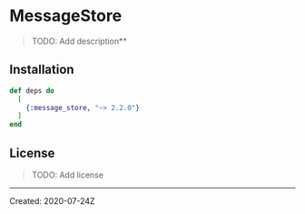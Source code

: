 # MessageStore

> TODO: Add description**


## Installation

```elixir
def deps do
  [
    {:message_store, "~> 2.2.0"}
  ]
end
```

## License

> TODO: Add license

----
Created:  2020-07-24Z
